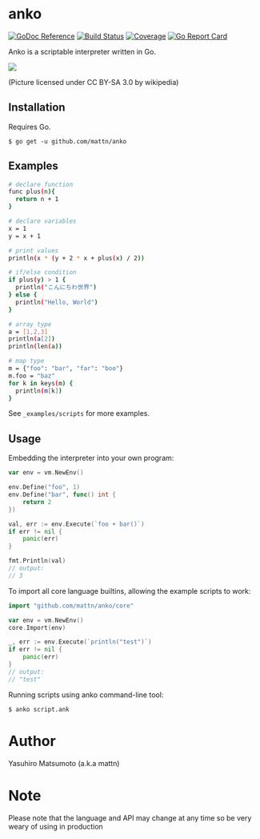 # anko

[![GoDoc Reference](https://godoc.org/github.com/mattn/anko/vm?status.svg)](http://godoc.org/github.com/mattn/anko/vm)
[![Build Status](https://travis-ci.org/mattn/anko.png?branch=master)](https://travis-ci.org/mattn/anko)
[![Coverage](https://codecov.io/gh/mattn/anko/branch/master/graph/badge.svg)](https://codecov.io/gh/mattn/anko)
[![Go Report Card](https://goreportcard.com/badge/github.com/mattn/anko)](https://goreportcard.com/report/github.com/mattn/anko)

Anko is a scriptable interpreter written in Go.

![](https://raw.githubusercontent.com/mattn/anko/master/anko.png)

(Picture licensed under CC BY-SA 3.0 by wikipedia)

## Installation
Requires Go.
```
$ go get -u github.com/mattn/anko
```

## Examples

```bash
# declare function
func plus(n){
  return n + 1
}

# declare variables
x = 1
y = x + 1

# print values 
println(x * (y + 2 * x + plus(x) / 2))

# if/else condition
if plus(y) > 1 {
  println("こんにちわ世界")
} else {
  println("Hello, World")
}

# array type
a = [1,2,3]
println(a[2])
println(len(a))

# map type
m = {"foo": "bar", "far": "boo"}
m.foo = "baz"
for k in keys(m) {
  println(m[k])
}
```

See `_examples/scripts` for more examples.



## Usage

Embedding the interpreter into your own program:

```Go
var env = vm.NewEnv()

env.Define("foo", 1)
env.Define("bar", func() int {
	return 2
})

val, err := env.Execute(`foo + bar()`)
if err != nil {
	panic(err)
}

fmt.Println(val) 
// output:
// 3
```

To import all core language builtins, allowing the example scripts to work:

```Go
import "github.com/mattn/anko/core"

var env = vm.NewEnv()
core.Import(env)

_, err := env.Execute(`println("test")`)
if err != nil {
	panic(err)
}
// output:
// "test"
```

Running scripts using anko command-line tool:

```
$ anko script.ank
```

# Author

Yasuhiro Matsumoto (a.k.a mattn)

# Note

Please note that the language and API may change at any time so be very weary of using in production
